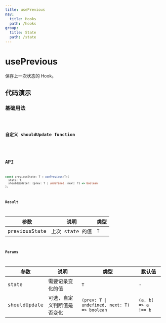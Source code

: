 ```yaml
---
title: usePrevious
nav:
  title: Hooks
  path: /hooks
group:
  title: State
  path: /state
---
```


# usePrevious

<Tag lang="zh-CN" tags="ssr&crossPlatform"></Tag>

保存上一次状态的 Hook。

## 代码演示

### 基础用法

<code src="./demo/demo1.tsx" />

### 自定义 shouldUpdate function

<code src="./demo/demo2.tsx" />

## API

```typescript
const previousState: T = usePrevious<T>(
  state: T,
  shouldUpdate?: (prev: T | undefined, next: T) => boolean
);
```

### Result

| 参数          | 说明            | 类型  |
|---------------|-----------------|-------|
| previousState | 上次 state 的值 | `T` |

### Params

| 参数         | 说明                       | 类型                                         | 默认值              |
|--------------|----------------------------|----------------------------------------------|---------------------|
| state        | 需要记录变化的值           | `T`                                        | -                   |
| shouldUpdate | 可选，自定义判断值是否变化 | `(prev: T \| undefined, next: T) => boolean` | `(a, b) => a !== b` |
